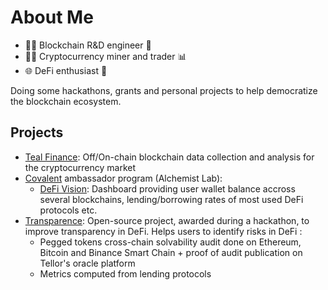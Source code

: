 # About Me
 - :man_office_worker: Blockchain R&D engineer :briefcase:
 - :man_technologist: Cryptocurrency miner and trader 	:bar_chart:
 - :globe_with_meridians:	DeFi enthusiast :money_with_wings:

Doing some hackathons, grants and personal projects to help democratize the blockchain ecosystem.


## Projects
- [Teal Finance](https://teal.finance/#): Off/On-chain blockchain data collection and analysis for the cryptocurrency market 
- [Covalent](https://www.covalenthq.com/) ambassador program (Alchemist Lab):
	- [DeFi Vision](http://34.78.251.84/#/): Dashboard providing user wallet balance accross several blockchains, lending/borrowing rates of most used DeFi protocols etc.
- [Transparence](https://github.com/teal-finance/transparence):  Open-source project, awarded during a hackathon, to improve transparency in DeFi.  Helps users to identify risks in DeFi : 
	- Pegged tokens cross-chain solvability audit done on Ethereum, Bitcoin and Binance Smart Chain + proof of audit publication on Tellor's oracle platform
	- Metrics computed from lending protocols

